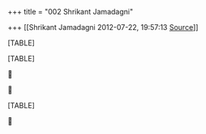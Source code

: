 +++
title = "002 Shrikant Jamadagni"

+++
[[Shrikant Jamadagni	2012-07-22, 19:57:13 [Source](https://groups.google.com/g/bvparishat/c/t93pTtf_PXY)]]



[TABLE]

[TABLE]





[TABLE]



